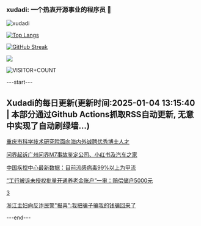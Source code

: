 ### xudadi: 一个热衷开源事业的程序员 👋

![xudadi](https://github-readme-stats-git-masterorgs-github-readme-stats-team.vercel.app/api?username=xudadi)

[![Top Langs](https://github-readme-stats.vercel.app/api/top-langs/?username=xudadi)](https://github.com/anuraghazra/github-readme-stats)

[![GitHub Streak](https://streak-stats.demolab.com?user=xudadi&locale=zh_Hans)](https://git.io/streak-stats)

![](https://raw.githubusercontent.com/xudadi/xudadi/main/assets/github-contribution-grid-snake.svg)

![VISITOR+COUNT](https://komarev.com/ghpvc/?username=xudadi&label=VISITOR+COUNT)


---start---

## Xudadi的每日更新(更新时间:2025-01-04 13:15:40 | 本部分通过Github Actions抓取RSS自动更新, 无意中实现了自动刷绿墙...)

[重庆市科学技术研究院面向海内外诚聘优秀博士人才](https://www.gongkaoleida.com/article/2254205)

[问界起诉广州问界M7事故鉴定公司、小红书及汽车之家](https://m.163.com/news/article/JL0UH3C5051492T3.html)

[中国疾控中心最新数据：目前流感病毒99%以上为甲流](https://m.163.com/news/article/JL1R31M50530WJIN.html)

[“工行被诉未授权批量开通养老金账户”一审：赔偿储户5000元](https://m.163.com/news/article/JL0R22UP0514R9P4.html)

[3](https://m.163.com/touch/news/sub/domestic)

[浙江主妇向反诈民警"报喜":我把骗子骗我的钱骗回来了](https://m.163.com/news/article/JL06R792051492LM.html)

---end---
